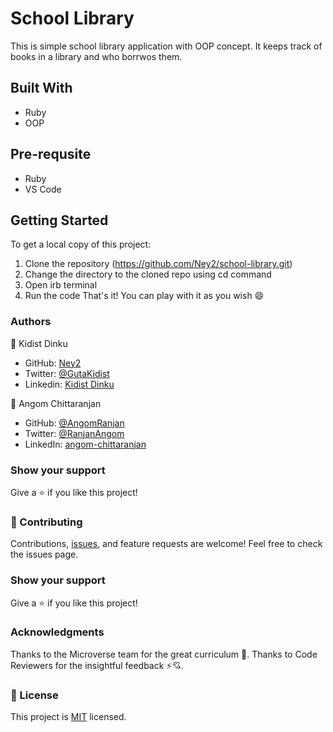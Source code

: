 # School Library
This is simple school library application with OOP concept. It keeps track of books in a library and who borrwos them.

## Built With
 - Ruby
 - OOP

## Pre-requsite
- Ruby
- VS Code
  
## Getting Started 
 To get a local copy of this project:
  1. Clone the repository (https://github.com/Ney2/school-library.git)
  2. Change the directory to the cloned repo using cd command
  3. Open irb terminal
  4. Run the code
 That's it! You can play with it as you wish 😄

### Authors
👤 Kidist Dinku

- GitHub: [Ney2](https://github.com/Ney2)
- Twitter: [@GutaKidist](https://twitter.com/GutaKidist)
- Linkedin: [Kidist Dinku](https://www.linkedin.com/in/kidist-guta/)

👤 Angom Chittaranjan

- GitHub: [@AngomRanjan](https://github.com/AngomRanjan)
- Twitter: [@RanjanAngom](https://twitter.com/RanjanAngom)
- LinkedIn: [angom-chittaranjan](https://linkedin.com/in/angom-chittaranjan)

### Show your support
Give a ⭐️ if you like this project!

### 🤝 Contributing
Contributions, [issues](https://github.com/Ney2/school-library/issues), and feature requests are welcome! Feel free to check the issues page.

### Show your support
Give a ⭐️ if you like this project!

### Acknowledgments
Thanks to the Microverse team for the great curriculum 🙌.
Thanks to Code Reviewers for the insightful feedback ⚡💘.

### 📝 License
This project is [MIT](https://github.com/Ney2/school-library/blob/dev/LICENSE) licensed.

